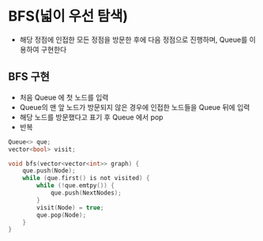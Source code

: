 # BFS(넓이 우선 탐색)
- 해당 정점에 인접한 모든 정점을 방문한 후에 다음 정점으로 진행하며, Queue를 이용하여 구현한다

## BFS 구현
- 처음 Queue 에 첫 노드를 입력
- Queue의 맨 앞 노드가 방문되지 않은 경우에 인접한 노드들을 Queue 뒤에 입력
- 해당 노드를 방문했다고 표기 후 Queue 에서 pop
- 반복
```C
Queue<> que;
vector<bool> visit;

void bfs(vector<vector<int>> graph) {
    que.push(Node);
    while (que.first() is not visited) {
        while (!que.emtpy()) {
            que.push(NextNodes);
        }
        visit(Node) = true;
        que.pop(Node);
    }
}
```